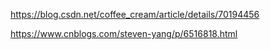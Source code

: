 https://blog.csdn.net/coffee_cream/article/details/70194456

https://www.cnblogs.com/steven-yang/p/6516818.html


